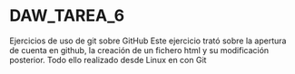 # DAW_TAREA_6
Ejercicios de uso de git sobre GitHub
Este ejercicio trató sobre la apertura de cuenta en github, la creación de un fichero html y su modificación posterior. 
Todo ello realizado desde Linux en con Git
